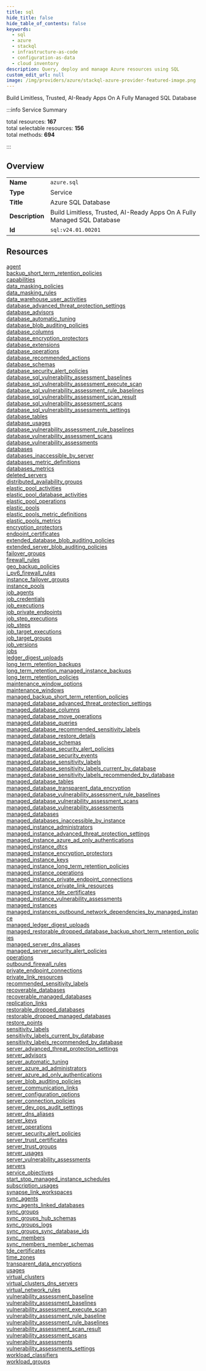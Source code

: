 ```yaml
---
title: sql
hide_title: false
hide_table_of_contents: false
keywords:
  - sql
  - azure
  - stackql
  - infrastructure-as-code
  - configuration-as-data
  - cloud inventory
description: Query, deploy and manage Azure resources using SQL
custom_edit_url: null
image: /img/providers/azure/stackql-azure-provider-featured-image.png
---
```

Build Limitless, Trusted, AI-Ready Apps On A Fully Managed SQL Database  
    
:::info Service Summary

<div class="row">
<div class="providerDocColumn">
<span>total resources:&nbsp;<b>167</b></span><br />
<span>total selectable resources:&nbsp;<b>156</b></span><br />
<span>total methods:&nbsp;<b>694</b></span><br />
</div>
</div>

:::

## Overview
<table><tbody>
<tr><td><b>Name</b></td><td><code>azure.sql</code></td></tr>
<tr><td><b>Type</b></td><td>Service</td></tr>
<tr><td><b>Title</b></td><td>Azure SQL Database</td></tr>
<tr><td><b>Description</b></td><td>Build Limitless, Trusted, AI-Ready Apps On A Fully Managed SQL Database</td></tr>
<tr><td><b>Id</b></td><td><code>sql:v24.01.00201</code></td></tr>
</tbody></table>

## Resources
<div class="row">
<div class="providerDocColumn">
<a href="/providers/azure/sql/agent/">agent</a><br />
<a href="/providers/azure/sql/backup_short_term_retention_policies/">backup_short_term_retention_policies</a><br />
<a href="/providers/azure/sql/capabilities/">capabilities</a><br />
<a href="/providers/azure/sql/data_masking_policies/">data_masking_policies</a><br />
<a href="/providers/azure/sql/data_masking_rules/">data_masking_rules</a><br />
<a href="/providers/azure/sql/data_warehouse_user_activities/">data_warehouse_user_activities</a><br />
<a href="/providers/azure/sql/database_advanced_threat_protection_settings/">database_advanced_threat_protection_settings</a><br />
<a href="/providers/azure/sql/database_advisors/">database_advisors</a><br />
<a href="/providers/azure/sql/database_automatic_tuning/">database_automatic_tuning</a><br />
<a href="/providers/azure/sql/database_blob_auditing_policies/">database_blob_auditing_policies</a><br />
<a href="/providers/azure/sql/database_columns/">database_columns</a><br />
<a href="/providers/azure/sql/database_encryption_protectors/">database_encryption_protectors</a><br />
<a href="/providers/azure/sql/database_extensions/">database_extensions</a><br />
<a href="/providers/azure/sql/database_operations/">database_operations</a><br />
<a href="/providers/azure/sql/database_recommended_actions/">database_recommended_actions</a><br />
<a href="/providers/azure/sql/database_schemas/">database_schemas</a><br />
<a href="/providers/azure/sql/database_security_alert_policies/">database_security_alert_policies</a><br />
<a href="/providers/azure/sql/database_sql_vulnerability_assessment_baselines/">database_sql_vulnerability_assessment_baselines</a><br />
<a href="/providers/azure/sql/database_sql_vulnerability_assessment_execute_scan/">database_sql_vulnerability_assessment_execute_scan</a><br />
<a href="/providers/azure/sql/database_sql_vulnerability_assessment_rule_baselines/">database_sql_vulnerability_assessment_rule_baselines</a><br />
<a href="/providers/azure/sql/database_sql_vulnerability_assessment_scan_result/">database_sql_vulnerability_assessment_scan_result</a><br />
<a href="/providers/azure/sql/database_sql_vulnerability_assessment_scans/">database_sql_vulnerability_assessment_scans</a><br />
<a href="/providers/azure/sql/database_sql_vulnerability_assessments_settings/">database_sql_vulnerability_assessments_settings</a><br />
<a href="/providers/azure/sql/database_tables/">database_tables</a><br />
<a href="/providers/azure/sql/database_usages/">database_usages</a><br />
<a href="/providers/azure/sql/database_vulnerability_assessment_rule_baselines/">database_vulnerability_assessment_rule_baselines</a><br />
<a href="/providers/azure/sql/database_vulnerability_assessment_scans/">database_vulnerability_assessment_scans</a><br />
<a href="/providers/azure/sql/database_vulnerability_assessments/">database_vulnerability_assessments</a><br />
<a href="/providers/azure/sql/databases/">databases</a><br />
<a href="/providers/azure/sql/databases_inaccessible_by_server/">databases_inaccessible_by_server</a><br />
<a href="/providers/azure/sql/databases_metric_definitions/">databases_metric_definitions</a><br />
<a href="/providers/azure/sql/databases_metrics/">databases_metrics</a><br />
<a href="/providers/azure/sql/deleted_servers/">deleted_servers</a><br />
<a href="/providers/azure/sql/distributed_availability_groups/">distributed_availability_groups</a><br />
<a href="/providers/azure/sql/elastic_pool_activities/">elastic_pool_activities</a><br />
<a href="/providers/azure/sql/elastic_pool_database_activities/">elastic_pool_database_activities</a><br />
<a href="/providers/azure/sql/elastic_pool_operations/">elastic_pool_operations</a><br />
<a href="/providers/azure/sql/elastic_pools/">elastic_pools</a><br />
<a href="/providers/azure/sql/elastic_pools_metric_definitions/">elastic_pools_metric_definitions</a><br />
<a href="/providers/azure/sql/elastic_pools_metrics/">elastic_pools_metrics</a><br />
<a href="/providers/azure/sql/encryption_protectors/">encryption_protectors</a><br />
<a href="/providers/azure/sql/endpoint_certificates/">endpoint_certificates</a><br />
<a href="/providers/azure/sql/extended_database_blob_auditing_policies/">extended_database_blob_auditing_policies</a><br />
<a href="/providers/azure/sql/extended_server_blob_auditing_policies/">extended_server_blob_auditing_policies</a><br />
<a href="/providers/azure/sql/failover_groups/">failover_groups</a><br />
<a href="/providers/azure/sql/firewall_rules/">firewall_rules</a><br />
<a href="/providers/azure/sql/geo_backup_policies/">geo_backup_policies</a><br />
<a href="/providers/azure/sql/i_pv6_firewall_rules/">i_pv6_firewall_rules</a><br />
<a href="/providers/azure/sql/instance_failover_groups/">instance_failover_groups</a><br />
<a href="/providers/azure/sql/instance_pools/">instance_pools</a><br />
<a href="/providers/azure/sql/job_agents/">job_agents</a><br />
<a href="/providers/azure/sql/job_credentials/">job_credentials</a><br />
<a href="/providers/azure/sql/job_executions/">job_executions</a><br />
<a href="/providers/azure/sql/job_private_endpoints/">job_private_endpoints</a><br />
<a href="/providers/azure/sql/job_step_executions/">job_step_executions</a><br />
<a href="/providers/azure/sql/job_steps/">job_steps</a><br />
<a href="/providers/azure/sql/job_target_executions/">job_target_executions</a><br />
<a href="/providers/azure/sql/job_target_groups/">job_target_groups</a><br />
<a href="/providers/azure/sql/job_versions/">job_versions</a><br />
<a href="/providers/azure/sql/jobs/">jobs</a><br />
<a href="/providers/azure/sql/ledger_digest_uploads/">ledger_digest_uploads</a><br />
<a href="/providers/azure/sql/long_term_retention_backups/">long_term_retention_backups</a><br />
<a href="/providers/azure/sql/long_term_retention_managed_instance_backups/">long_term_retention_managed_instance_backups</a><br />
<a href="/providers/azure/sql/long_term_retention_policies/">long_term_retention_policies</a><br />
<a href="/providers/azure/sql/maintenance_window_options/">maintenance_window_options</a><br />
<a href="/providers/azure/sql/maintenance_windows/">maintenance_windows</a><br />
<a href="/providers/azure/sql/managed_backup_short_term_retention_policies/">managed_backup_short_term_retention_policies</a><br />
<a href="/providers/azure/sql/managed_database_advanced_threat_protection_settings/">managed_database_advanced_threat_protection_settings</a><br />
<a href="/providers/azure/sql/managed_database_columns/">managed_database_columns</a><br />
<a href="/providers/azure/sql/managed_database_move_operations/">managed_database_move_operations</a><br />
<a href="/providers/azure/sql/managed_database_queries/">managed_database_queries</a><br />
<a href="/providers/azure/sql/managed_database_recommended_sensitivity_labels/">managed_database_recommended_sensitivity_labels</a><br />
<a href="/providers/azure/sql/managed_database_restore_details/">managed_database_restore_details</a><br />
<a href="/providers/azure/sql/managed_database_schemas/">managed_database_schemas</a><br />
<a href="/providers/azure/sql/managed_database_security_alert_policies/">managed_database_security_alert_policies</a><br />
<a href="/providers/azure/sql/managed_database_security_events/">managed_database_security_events</a><br />
<a href="/providers/azure/sql/managed_database_sensitivity_labels/">managed_database_sensitivity_labels</a><br />
<a href="/providers/azure/sql/managed_database_sensitivity_labels_current_by_database/">managed_database_sensitivity_labels_current_by_database</a><br />
<a href="/providers/azure/sql/managed_database_sensitivity_labels_recommended_by_database/">managed_database_sensitivity_labels_recommended_by_database</a><br />
<a href="/providers/azure/sql/managed_database_tables/">managed_database_tables</a><br />
<a href="/providers/azure/sql/managed_database_transparent_data_encryption/">managed_database_transparent_data_encryption</a><br />
<a href="/providers/azure/sql/managed_database_vulnerability_assessment_rule_baselines/">managed_database_vulnerability_assessment_rule_baselines</a><br />
<a href="/providers/azure/sql/managed_database_vulnerability_assessment_scans/">managed_database_vulnerability_assessment_scans</a><br />
<a href="/providers/azure/sql/managed_database_vulnerability_assessments/">managed_database_vulnerability_assessments</a><br />
</div>
<div class="providerDocColumn">
<a href="/providers/azure/sql/managed_databases/">managed_databases</a><br />
<a href="/providers/azure/sql/managed_databases_inaccessible_by_instance/">managed_databases_inaccessible_by_instance</a><br />
<a href="/providers/azure/sql/managed_instance_administrators/">managed_instance_administrators</a><br />
<a href="/providers/azure/sql/managed_instance_advanced_threat_protection_settings/">managed_instance_advanced_threat_protection_settings</a><br />
<a href="/providers/azure/sql/managed_instance_azure_ad_only_authentications/">managed_instance_azure_ad_only_authentications</a><br />
<a href="/providers/azure/sql/managed_instance_dtcs/">managed_instance_dtcs</a><br />
<a href="/providers/azure/sql/managed_instance_encryption_protectors/">managed_instance_encryption_protectors</a><br />
<a href="/providers/azure/sql/managed_instance_keys/">managed_instance_keys</a><br />
<a href="/providers/azure/sql/managed_instance_long_term_retention_policies/">managed_instance_long_term_retention_policies</a><br />
<a href="/providers/azure/sql/managed_instance_operations/">managed_instance_operations</a><br />
<a href="/providers/azure/sql/managed_instance_private_endpoint_connections/">managed_instance_private_endpoint_connections</a><br />
<a href="/providers/azure/sql/managed_instance_private_link_resources/">managed_instance_private_link_resources</a><br />
<a href="/providers/azure/sql/managed_instance_tde_certificates/">managed_instance_tde_certificates</a><br />
<a href="/providers/azure/sql/managed_instance_vulnerability_assessments/">managed_instance_vulnerability_assessments</a><br />
<a href="/providers/azure/sql/managed_instances/">managed_instances</a><br />
<a href="/providers/azure/sql/managed_instances_outbound_network_dependencies_by_managed_instance/">managed_instances_outbound_network_dependencies_by_managed_instance</a><br />
<a href="/providers/azure/sql/managed_ledger_digest_uploads/">managed_ledger_digest_uploads</a><br />
<a href="/providers/azure/sql/managed_restorable_dropped_database_backup_short_term_retention_policies/">managed_restorable_dropped_database_backup_short_term_retention_policies</a><br />
<a href="/providers/azure/sql/managed_server_dns_aliases/">managed_server_dns_aliases</a><br />
<a href="/providers/azure/sql/managed_server_security_alert_policies/">managed_server_security_alert_policies</a><br />
<a href="/providers/azure/sql/operations/">operations</a><br />
<a href="/providers/azure/sql/outbound_firewall_rules/">outbound_firewall_rules</a><br />
<a href="/providers/azure/sql/private_endpoint_connections/">private_endpoint_connections</a><br />
<a href="/providers/azure/sql/private_link_resources/">private_link_resources</a><br />
<a href="/providers/azure/sql/recommended_sensitivity_labels/">recommended_sensitivity_labels</a><br />
<a href="/providers/azure/sql/recoverable_databases/">recoverable_databases</a><br />
<a href="/providers/azure/sql/recoverable_managed_databases/">recoverable_managed_databases</a><br />
<a href="/providers/azure/sql/replication_links/">replication_links</a><br />
<a href="/providers/azure/sql/restorable_dropped_databases/">restorable_dropped_databases</a><br />
<a href="/providers/azure/sql/restorable_dropped_managed_databases/">restorable_dropped_managed_databases</a><br />
<a href="/providers/azure/sql/restore_points/">restore_points</a><br />
<a href="/providers/azure/sql/sensitivity_labels/">sensitivity_labels</a><br />
<a href="/providers/azure/sql/sensitivity_labels_current_by_database/">sensitivity_labels_current_by_database</a><br />
<a href="/providers/azure/sql/sensitivity_labels_recommended_by_database/">sensitivity_labels_recommended_by_database</a><br />
<a href="/providers/azure/sql/server_advanced_threat_protection_settings/">server_advanced_threat_protection_settings</a><br />
<a href="/providers/azure/sql/server_advisors/">server_advisors</a><br />
<a href="/providers/azure/sql/server_automatic_tuning/">server_automatic_tuning</a><br />
<a href="/providers/azure/sql/server_azure_ad_administrators/">server_azure_ad_administrators</a><br />
<a href="/providers/azure/sql/server_azure_ad_only_authentications/">server_azure_ad_only_authentications</a><br />
<a href="/providers/azure/sql/server_blob_auditing_policies/">server_blob_auditing_policies</a><br />
<a href="/providers/azure/sql/server_communication_links/">server_communication_links</a><br />
<a href="/providers/azure/sql/server_configuration_options/">server_configuration_options</a><br />
<a href="/providers/azure/sql/server_connection_policies/">server_connection_policies</a><br />
<a href="/providers/azure/sql/server_dev_ops_audit_settings/">server_dev_ops_audit_settings</a><br />
<a href="/providers/azure/sql/server_dns_aliases/">server_dns_aliases</a><br />
<a href="/providers/azure/sql/server_keys/">server_keys</a><br />
<a href="/providers/azure/sql/server_operations/">server_operations</a><br />
<a href="/providers/azure/sql/server_security_alert_policies/">server_security_alert_policies</a><br />
<a href="/providers/azure/sql/server_trust_certificates/">server_trust_certificates</a><br />
<a href="/providers/azure/sql/server_trust_groups/">server_trust_groups</a><br />
<a href="/providers/azure/sql/server_usages/">server_usages</a><br />
<a href="/providers/azure/sql/server_vulnerability_assessments/">server_vulnerability_assessments</a><br />
<a href="/providers/azure/sql/servers/">servers</a><br />
<a href="/providers/azure/sql/service_objectives/">service_objectives</a><br />
<a href="/providers/azure/sql/start_stop_managed_instance_schedules/">start_stop_managed_instance_schedules</a><br />
<a href="/providers/azure/sql/subscription_usages/">subscription_usages</a><br />
<a href="/providers/azure/sql/synapse_link_workspaces/">synapse_link_workspaces</a><br />
<a href="/providers/azure/sql/sync_agents/">sync_agents</a><br />
<a href="/providers/azure/sql/sync_agents_linked_databases/">sync_agents_linked_databases</a><br />
<a href="/providers/azure/sql/sync_groups/">sync_groups</a><br />
<a href="/providers/azure/sql/sync_groups_hub_schemas/">sync_groups_hub_schemas</a><br />
<a href="/providers/azure/sql/sync_groups_logs/">sync_groups_logs</a><br />
<a href="/providers/azure/sql/sync_groups_sync_database_ids/">sync_groups_sync_database_ids</a><br />
<a href="/providers/azure/sql/sync_members/">sync_members</a><br />
<a href="/providers/azure/sql/sync_members_member_schemas/">sync_members_member_schemas</a><br />
<a href="/providers/azure/sql/tde_certificates/">tde_certificates</a><br />
<a href="/providers/azure/sql/time_zones/">time_zones</a><br />
<a href="/providers/azure/sql/transparent_data_encryptions/">transparent_data_encryptions</a><br />
<a href="/providers/azure/sql/usages/">usages</a><br />
<a href="/providers/azure/sql/virtual_clusters/">virtual_clusters</a><br />
<a href="/providers/azure/sql/virtual_clusters_dns_servers/">virtual_clusters_dns_servers</a><br />
<a href="/providers/azure/sql/virtual_network_rules/">virtual_network_rules</a><br />
<a href="/providers/azure/sql/vulnerability_assessment_baseline/">vulnerability_assessment_baseline</a><br />
<a href="/providers/azure/sql/vulnerability_assessment_baselines/">vulnerability_assessment_baselines</a><br />
<a href="/providers/azure/sql/vulnerability_assessment_execute_scan/">vulnerability_assessment_execute_scan</a><br />
<a href="/providers/azure/sql/vulnerability_assessment_rule_baseline/">vulnerability_assessment_rule_baseline</a><br />
<a href="/providers/azure/sql/vulnerability_assessment_rule_baselines/">vulnerability_assessment_rule_baselines</a><br />
<a href="/providers/azure/sql/vulnerability_assessment_scan_result/">vulnerability_assessment_scan_result</a><br />
<a href="/providers/azure/sql/vulnerability_assessment_scans/">vulnerability_assessment_scans</a><br />
<a href="/providers/azure/sql/vulnerability_assessments/">vulnerability_assessments</a><br />
<a href="/providers/azure/sql/vulnerability_assessments_settings/">vulnerability_assessments_settings</a><br />
<a href="/providers/azure/sql/workload_classifiers/">workload_classifiers</a><br />
<a href="/providers/azure/sql/workload_groups/">workload_groups</a><br />
</div>
</div>
